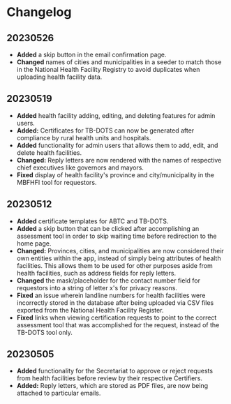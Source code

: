 # Changelog

## 20230526

- __Added__ a skip button in the email confirmation page.
- __Changed__ names of cities and municipalities in a seeder to match those
in the National Health Facility Registry to avoid duplicates when uploading
health facility data.

## 20230519

- __Added__ health facility adding, editing, and deleting features for
admin users.
- __Added:__ Certificates for TB-DOTS can now be generated after compliance
by rural health units and hospitals.
- __Added__ functionality for admin users that allows them to add, edit,
and delete health facilities.
- __Changed:__ Reply letters are now rendered with the names of respective
chief executives like governors and mayors.
- __Fixed__ display of health facility's province and city/municipality in
the MBFHFI tool for requestors.

## 20230512

- __Added__ certificate templates for ABTC and TB-DOTS.
- __Added__ a skip button that can be clicked after accomplishing an
assessment tool in order to skip waiting time before redirection to the
home page.
- __Changed:__ Provinces, cities, and municipalities are now considered
their own entities within the app, instead of simply being attributes of
health facilities. This allows them to be used for other purposes aside
from health facilities, such as address fields for reply letters.
- __Changed__ the mask/placeholder for the contact number field for
requestors into a string of letter x's for privacy reasons.
- __Fixed__ an issue wherein landline numbers for health facilities were
incorrectly stored in the database after being uploaded via CSV files
exported from the National Health Facility Register.
- __Fixed__ links when viewing certification requests to point to the
correct assessment tool that was accomplished for the request, instead of
the TB-DOTS tool only.

## 20230505

- __Added__ functionality for the Secretariat to approve or reject requests
from health facilities before review by their respective Certifiers.
- __Added:__ Reply letters, which are stored as PDF files, are now being
attached to particular emails.
